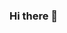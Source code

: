 ### Hi there 👋

<!--
**sreeju123/sreeju123** is a ✨ _special_ ✨ repository because its `README.md` (this file) appears on your GitHub profile.

Here are some ideas to get you started:

- 🔭 I’m currently working on ...
- 🌱 I’m currently learning ...
- 👯 I’m looking to collaborate on ...
- 🤔 I’m looking for help with ...
- 💬 Ask me about ...
- 📫 How to reach me: ...
- 😄 Pronouns: ...
- ⚡ Fun fact: ...


https://github-readme-stats.vercel.app/api?username=sreeju123&&show_icons=true&title_color=ffffff&icon_color=bb2acf&text_color=daf7dc&bg_color=151515

-->
